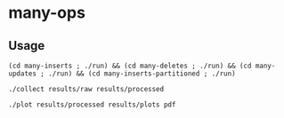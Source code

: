 # many-ops

## Usage

    (cd many-inserts ; ./run) && (cd many-deletes ; ./run) && (cd many-updates ; ./run) && (cd many-inserts-partitioned ; ./run)

    ./collect results/raw results/processed

    ./plot results/processed results/plots pdf
